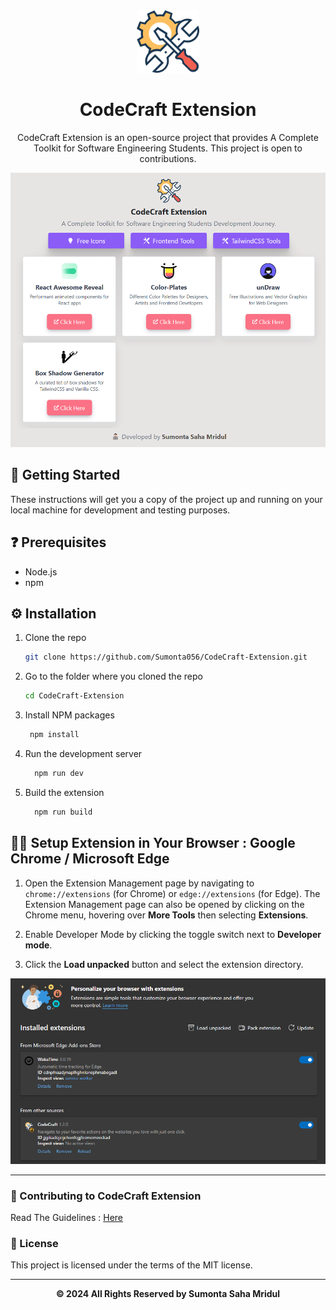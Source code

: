 <div align ="center">
  <img src="./public/tools.png" width="100px"><h1>CodeCraft Extension</h1>

CodeCraft Extension is an open-source project that provides A Complete Toolkit for Software Engineering Students. This project is open to contributions.

![alt text](./assets/image.png)

</div>

## 📝 Getting Started

These instructions will get you a copy of the project up and running on your local machine for development and testing purposes.

## ❓ Prerequisites

- Node.js
- npm

## ⚙️ Installation

1. Clone the repo
   ```bash
   git clone https://github.com/Sumonta056/CodeCraft-Extension.git
   ```
2. Go to the folder where you cloned the repo
   ```bash
   cd CodeCraft-Extension
   ```
3. Install NPM packages
   ```bash
    npm install
   ```
4. Run the development server
   ```bash
     npm run dev
   ```
5. Build the extension
   ```bash
     npm run build
   ```

## ✍🏻 Setup Extension in Your Browser : Google Chrome / Microsoft Edge

1. Open the Extension Management page by navigating to `chrome://extensions` (for Chrome) or `edge://extensions` (for Edge). The Extension Management page can also be opened by clicking on the Chrome menu, hovering over **More Tools** then selecting **Extensions**.

2. Enable Developer Mode by clicking the toggle switch next to **Developer mode**.

3. Click the **Load unpacked** button and select the extension directory.

![alt text](./assets/image-1.png)

<hr>

### 🛂 Contributing to CodeCraft Extension

Read The Guidelines : <a href="https://github.com/Sumonta056/GitHub-Follower-Notification-Action-Bot/blob/main/Contribution.md">Here</a>

### 🔖 License

This project is licensed under the terms of the MIT license.

<hr>

<div align="center">
<strong>&copy; 2024 All Rights Reserved by Sumonta Saha Mridul</strong>
</div>
